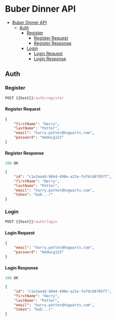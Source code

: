 # Buber Dinner API

- [Buber Dinner API](#buber-dinner-api)
  - [Auth](#auth)
    - [Register](#register)
      - [Register Request](#register-request)
      - [Register Response](#register-response)
    - [Login](#login)
      - [Login Request](#login-request)
      - [Login Response](#login-response)

## Auth

### Register

```js
POST {{host}}/auth/register 
```

#### Register Request
```json
{
    "firstName": "Harry",
    "lastName": "Potter",
    "email": "harry.potter@hogwarts.com",
    "password": "Hedwig123"
}
```
#### Register Response 
```js
200 OK
```
```json
{
    "id": "c1e3aa4d-9844-498e-a21e-fe7dcb0705f7",  
    "firstName": "Harry",
    "lastName": "Potter",
    "email": "harry.potter@hogwarts.com",
    "token": "buD...r"
}
```

### Login
```js
POST {{host}}/auth/login 
```

#### Login Request
```json
{
    "email": "harry.potter@hogwarts.com",
    "password": "Hedwig123"
}
```

#### Login Response 
```js
200 OK
```
```json
{
    "id": "c1e3aa4d-9844-498e-a21e-fe7dcb0705f7",  
    "firstName": "Harry",
    "lastName": "Potter",
    "email": "harry.potter@hogwarts.com",
    "token": "buD...r"
}
```